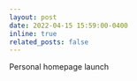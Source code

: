 ```yaml
---
layout: post
date: 2022-04-15 15:59:00-0400
inline: true
related_posts: false
---
```


Personal homepage launch
